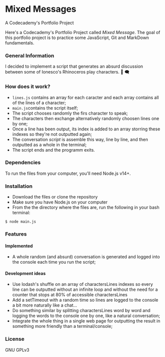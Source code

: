 Mixed Messages
==============
A Codecademy's Portfolio Project

Here's a Codecademy's Portfolio Project called *Mixed Message*. The goal of this portfolio project is to practice some JavaScript, Git and MarkDown fundamentals.

### General Information
I decided to implement a script that generates an absurd discussion between some of Ionesco's Rhinoceros play characters. 
:speech_balloon:
:left_speech_bubble:

### How does it work?
* `lines.js` contains an array for each caracter and each array contains all of the lines of a character;
* `main.js`contains the script itself;
* The script chooses randomly the firs character to speak;
* The characters then exchange alternatively randomly choosen lines one by one;
* Once a line has been output, its index is added to an array storring these indexes so they're not outputted again;
* The conversation *script* is assemble this way, line by line, and then outputted as a whole in the terminal;
* The script ends and the programm exits.

### Dependencies 
To run the files from your computer, you'll need Node.js v14+.

### Installation
* Download the files or clone the repository
* Make sure you have Node.js on your computer
* From the the directory where the files are, run the following in your bash terminal:
```
$ node main.js
```

### Features
#### Implemented
* A whole random (and absurd) conversation is generated and logged into the console each time you run the script;

#### Development ideas
* Use lodash's shuffle on an array of charactersLines indexes so every line can be outputted without an infinite loop and without the need for a counter that stops at 80% of accessible charactersLines
* Add a setTimeout with a random time so lines are logged to the console a bit more naturally like a chat...
* Do something similar by splitting charactersLines word by word and logging the words to the console one by one, like a natural conversation;
* Integrate the whole thing in a single web page for outputting the result in something more friendly than a terminal/console;

### License
GNU GPLv3